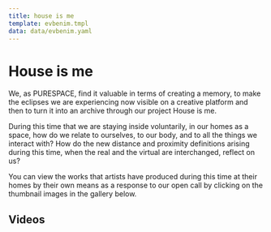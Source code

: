 ```yaml
---
title: house is me
template: evbenim.tmpl
data: data/evbenim.yaml
---
```

# House is me

We, as PURESPACE, find it valuable in terms of creating a memory, to make the eclipses we are experiencing now visible on a creative platform and then to turn it into an archive through our project House is me.

During this time that we are staying inside voluntarily, in our homes as a space, how do we relate to ourselves, to our body, and to all the things we interact with? How do the new distance and proximity definitions arising during this time, when the real and the virtual are interchanged, reflect on us?

You can view the works that artists have produced during this time at their homes by their own means as a response to our open call by clicking on the thumbnail images in the gallery below.

## Videos
